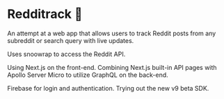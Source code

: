 # Redditrack 📡

An attempt at a web app that allows users to track Reddit posts from any subreddit or search query with live updates.

Uses snoowrap to access the Reddit API.

Using Next.js on the front-end. Combining Next.js built-in API pages with Apollo Server Micro to utilize GraphQL on the back-end.

Firebase for login and authentication. Trying out the new v9 beta SDK.
